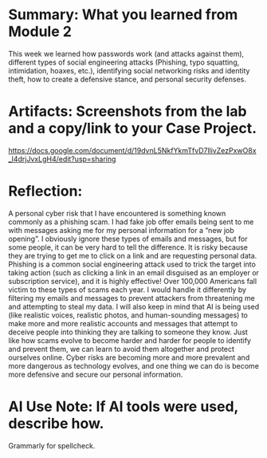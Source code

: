# Summary: What you learned from Module 2 
This week we learned how passwords work (and attacks against them), different types of social engineering attacks (Phishing, typo squatting, intimidation, hoaxes, etc.), identifying social networking risks and identity theft, how to create a defensive stance, and personal security defenses.
# Artifacts: Screenshots from the lab and a copy/link to your Case Project.
https://docs.google.com/document/d/19dvnL5NkfYkmTfvD7llivZezPxwO8x_l4drjJvxLgH4/edit?usp=sharing

# Reflection: 
A personal cyber risk that I have encountered is something known commonly as a phishing scam. I had fake job offer emails being sent to me with messages asking me for my personal information for a “new job opening”. I obviously ignore these types of emails and messages, but for some people, it can be very hard to tell the difference. It is risky because they are trying to get me to click on a link and are requesting personal data. Phishing is a common social engineering attack used to trick the target into taking action (such as clicking a link in an email disguised as an employer or subscription service), and it is highly effective! Over 100,000 Americans fall victim to these types of scams each year. I would handle it differently by filtering my emails and messages to prevent attackers from threatening me and attempting to steal my data. I will also keep in mind that AI is being used (like realistic voices, realistic photos, and human-sounding messages) to make more and more realistic accounts and messages that attempt to deceive people into thinking they are talking to someone they know. Just like how scams evolve to become harder and harder for people to identify and prevent them, we can learn to avoid them altogether and protect ourselves online. Cyber risks are becoming more and more prevalent and more dangerous as technology evolves, and one thing we can do is become more defensive and secure our personal information.

# AI Use Note: If AI tools were used, describe how.
Grammarly for spellcheck.
